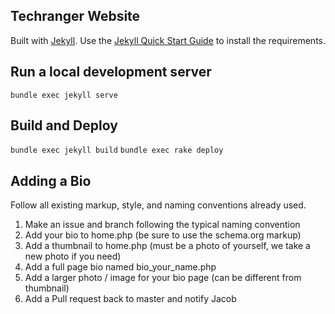 ## Techranger Website

Built with [Jekyll](https://jekyllrb.com/).  Use the [Jekyll Quick Start Guide](https://jekyllrb.com/docs/quickstart/) to install the requirements.

## Run a local development server

`bundle exec jekyll serve`

## Build and Deploy

`bundle exec jekyll build`
`bundle exec rake deploy`

## Adding a Bio

Follow all existing markup, style, and naming conventions already used.

1. Make an issue and branch following the typical naming convention
2. Add your bio to home.php (be sure to use the schema.org markup)
3. Add a thumbnail to home.php (must be a photo of yourself, we take a new photo if you need)
4. Add a full page bio named bio_your_name.php
5. Add a larger photo / image for your bio page (can be different from thumbnail)
6. Add a Pull request back to master and notify Jacob
